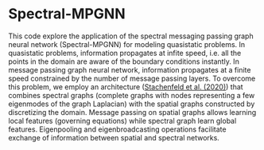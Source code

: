# Spectral-MPGNN

This code explore the application of the spectral messaging passing graph neural network (Spectral-MPGNN) for modeling quasistatic problems. In quasistatic problems, information propagates at infite speed, i.e. all the points in the domain are aware of the boundary conditions instantly. In message passing graph neural network, information propagates at a finite speed constrained by the number of message passing layers. To overcome this problem, we employ an architecture ([Stachenfeld et al. (2020)](https://arxiv.org/abs/2101.00079)) that combines spectral graphs (complete graphs with nodes representing a few eigenmodes of the graph Laplacian) with the spatial graphs constructed by discretizing the domain. Message passing on spatial graphs allows learning local features (governing equations) while spectral graph learn global features. Eigenpooling and eigenbroadcasting operations facilitate exchange of information between spatial and spectral networks.
